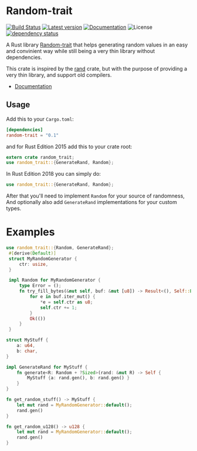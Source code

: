 # Random-trait
[![Build Status](https://travis-ci.org/elichai/Random-trait.svg?branch=master)](https://travis-ci.org/elichai/Random-trait)
[![Latest version](https://img.shields.io/crates/v/Random-trait.svg)](https://crates.io/crates/Random-trait)
[![Documentation](https://docs.rs/Random-trait/badge.svg)](https://docs.rs/Random-trait)
![License](https://img.shields.io/crates/l/Random-trait.svg)
[![dependency status](https://deps.rs/repo/github/elichai/Random-trait/status.svg)](https://deps.rs/repo/github/elichai/Random-trait)

A Rust library [Random-trait](https://crates.io/crates/Random-trait) that helps generating random values in an easy and convinient way 
while still being a very thin library without dependencies.

This crate is inspired by the [rand](http://crates.io/crates/rand) crate, 
but with the purpose of providing a very thin library, and support old compilers.

* [Documentation](https://docs.rs/Random-trait)

## Usage

Add this to your `Cargo.toml`:

```toml
[dependencies]
random-trait = "0.1"
```

and for Rust Edition 2015 add this to your crate root:

```rust
extern crate random_trait;
use random_trait::{GenerateRand, Random};
```
In Rust Edition 2018 you can simply do:
```rust
use random_trait::{GenerateRand, Random};
```

After that you'll need to implement `Random` for your source of randomness,  <br>
And optionally also add `GenerateRand` implementations for your custom types.

# Examples

```rust
use random_trait::{Random, GenerateRand};
 #[derive(Default)]
 struct MyRandomGenerator {
     ctr: usize,
 }

 impl Random for MyRandomGenerator {
     type Error = ();
     fn try_fill_bytes(&mut self, buf: &mut [u8]) -> Result<(), Self::Error> {
         for e in buf.iter_mut() {
             *e = self.ctr as u8;
             self.ctr += 1;
         }
         Ok(())
     }
 }

struct MyStuff {
    a: u64,
    b: char,
}

impl GenerateRand for MyStuff {
    fn generate<R: Random + ?Sized>(rand: &mut R) -> Self {
        MyStuff {a: rand.gen(), b: rand.gen() }
    }
}

fn get_random_stuff() -> MyStuff {
    let mut rand = MyRandomGenerator::default();
    rand.gen()
}

fn get_random_u128() -> u128 {
    let mut rand = MyRandomGenerator::default();
    rand.gen()
}
```